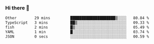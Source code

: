 ### Hi there 👋

<!--
**WShiBin/WShiBin** is a ✨ _special_ ✨ repository because its `README.md` (this file) appears on your GitHub profile.

Here are some ideas to get you started:

- 🔭 I’m currently working on ...
- 🌱 I’m currently learning ...
- 👯 I’m looking to collaborate on ...
- 🤔 I’m looking for help with ...
- 💬 Ask me about ...
- 📫 How to reach me: ...
- 😄 Pronouns: ...
- ⚡ Fun fact: ...
-->

<!--START_SECTION:waka-->

```txt
Other        29 mins         ████████████████████▒░░░░   80.84 %
TypeScript   3 mins          ██▒░░░░░░░░░░░░░░░░░░░░░░   09.33 %
fish         2 mins          █▒░░░░░░░░░░░░░░░░░░░░░░░   05.49 %
YAML         1 min           █░░░░░░░░░░░░░░░░░░░░░░░░   03.74 %
JSON         0 secs          ░░░░░░░░░░░░░░░░░░░░░░░░░   00.59 %
```

<!--END_SECTION:waka-->
